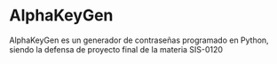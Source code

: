 # AlphaKeyGen
AlphaKeyGen es un generador de contraseñas programado en Python, siendo la defensa de proyecto final de la materia SIS-0120
